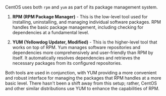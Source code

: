 
CentOS uses both `rpm` and `yum` as part of its package management system.

1. **RPM (RPM Package Manager)** - This is the low-level tool used for installing, uninstalling, and managing individual software packages. RPM handles the basic package management, including checking for dependencies at a fundamental level.
    
2. **YUM (Yellowdog Updater, Modified)** - This is the higher-level tool that works on top of RPM. Yum manages software repositories and dependencies more comprehensively and user-friendly than RPM by itself. It automatically resolves dependencies and retrieves the necessary packages from its configured repositories.
    

Both tools are used in conjunction, with YUM providing a more convenient and robust interface for managing the packages that RPM handles at a more basic level. There hasn't been a shift away from this setup; rather, CentOS and other similar distributions use YUM to enhance the capabilities of RPM.